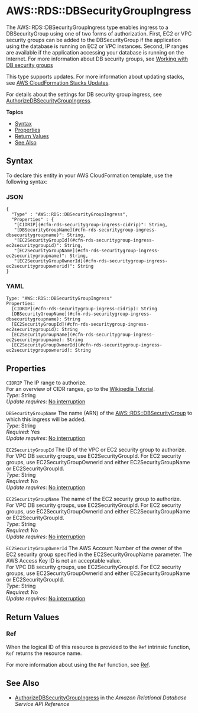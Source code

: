 # AWS::RDS::DBSecurityGroupIngress<a name="aws-resource-rds-security-group-ingress"></a>

The AWS::RDS::DBSecurityGroupIngress type enables ingress to a DBSecurityGroup using one of two forms of authorization\. First, EC2 or VPC security groups can be added to the DBSecurityGroup if the application using the database is running on EC2 or VPC instances\. Second, IP ranges are available if the application accessing your database is running on the Internet\. For more information about DB security groups, see [Working with DB security groups](http://docs.aws.amazon.com/AmazonRDS/latest/UserGuide/USER_WorkingWithSecurityGroups.html)

This type supports updates\. For more information about updating stacks, see [AWS CloudFormation Stacks Updates](using-cfn-updating-stacks.md)\.

For details about the settings for DB security group ingress, see [AuthorizeDBSecurityGroupIngress](http://docs.aws.amazon.com/AmazonRDS/latest/APIReference/API_AuthorizeDBSecurityGroupIngress.html)\.

**Topics**
+ [Syntax](#aws-resource-rds-dbsecuritygroupingress-syntax)
+ [Properties](#cfn-rds-securitygroup-ingress-properties)
+ [Return Values](#w2922ab1c21c10d177c37c15)
+ [See Also](#w2922ab1c21c10d177c37c17)

## Syntax<a name="aws-resource-rds-dbsecuritygroupingress-syntax"></a>

To declare this entity in your AWS CloudFormation template, use the following syntax:

### JSON<a name="aws-resource-rds-dbsecuritygroupingress-syntax.json"></a>

```
{
  "Type" : "AWS::RDS::DBSecurityGroupIngress",
  "Properties" : {
   "[CIDRIP](#cfn-rds-securitygroup-ingress-cidrip)": String,
   "[DBSecurityGroupName](#cfn-rds-securitygroup-ingress-dbsecuritygroupname)": String,
   "[EC2SecurityGroupId](#cfn-rds-securitygroup-ingress-ec2securitygroupid)": String,
   "[EC2SecurityGroupName](#cfn-rds-securitygroup-ingress-ec2securitygroupname)": String,
   "[EC2SecurityGroupOwnerId](#cfn-rds-securitygroup-ingress-ec2securitygroupownerid)": String
}
```

### YAML<a name="aws-resource-rds-dbsecuritygroupingress-syntax.yaml"></a>

```
Type: "AWS::RDS::DBSecurityGroupIngress"
Properties:  
  [CIDRIP](#cfn-rds-securitygroup-ingress-cidrip): String
  [DBSecurityGroupName](#cfn-rds-securitygroup-ingress-dbsecuritygroupname): String
  [EC2SecurityGroupId](#cfn-rds-securitygroup-ingress-ec2securitygroupid): String
  [EC2SecurityGroupName](#cfn-rds-securitygroup-ingress-ec2securitygroupname): String
  [EC2SecurityGroupOwnerId](#cfn-rds-securitygroup-ingress-ec2securitygroupownerid): String
```

## Properties<a name="cfn-rds-securitygroup-ingress-properties"></a>

`CIDRIP`  <a name="cfn-rds-securitygroup-ingress-cidrip"></a>
The IP range to authorize\.  
For an overview of CIDR ranges, go to the [Wikipedia Tutorial](http://en.wikipedia.org/wiki/Classless_Inter-Domain_Routing)\.  
*Type*: String  
*Update requires*: [No interruption](using-cfn-updating-stacks-update-behaviors.md#update-no-interrupt)

`DBSecurityGroupName`  <a name="cfn-rds-securitygroup-ingress-dbsecuritygroupname"></a>
The name \(ARN\) of the [AWS::RDS::DBSecurityGroup](aws-properties-rds-security-group.md) to which this ingress will be added\.  
*Type*: String  
*Required*: Yes  
*Update requires*: [No interruption](using-cfn-updating-stacks-update-behaviors.md#update-no-interrupt)

`EC2SecurityGroupId`  <a name="cfn-rds-securitygroup-ingress-ec2securitygroupid"></a>
The ID of the VPC or EC2 security group to authorize\.  
For VPC DB security groups, use EC2SecurityGroupId\. For EC2 security groups, use EC2SecurityGroupOwnerId and either EC2SecurityGroupName or EC2SecurityGroupId\.  
*Type*: String  
*Required*: No  
*Update requires*: [No interruption](using-cfn-updating-stacks-update-behaviors.md#update-no-interrupt)

`EC2SecurityGroupName`  <a name="cfn-rds-securitygroup-ingress-ec2securitygroupname"></a>
The name of the EC2 security group to authorize\.  
For VPC DB security groups, use EC2SecurityGroupId\. For EC2 security groups, use EC2SecurityGroupOwnerId and either EC2SecurityGroupName or EC2SecurityGroupId\.  
*Type*: String  
*Required*: No  
*Update requires*: [No interruption](using-cfn-updating-stacks-update-behaviors.md#update-no-interrupt)

`EC2SecurityGroupOwnerId`  <a name="cfn-rds-securitygroup-ingress-ec2securitygroupownerid"></a>
The AWS Account Number of the owner of the EC2 security group specified in the EC2SecurityGroupName parameter\. The AWS Access Key ID is not an acceptable value\.  
For VPC DB security groups, use EC2SecurityGroupId\. For EC2 security groups, use EC2SecurityGroupOwnerId and either EC2SecurityGroupName or EC2SecurityGroupId\.  
*Type*: String  
*Required*: No  
*Update requires*: [No interruption](using-cfn-updating-stacks-update-behaviors.md#update-no-interrupt)

## Return Values<a name="w2922ab1c21c10d177c37c15"></a>

### Ref<a name="w2922ab1c21c10d177c37c15b2"></a>

When the logical ID of this resource is provided to the `Ref` intrinsic function, `Ref` returns the resource name\.

For more information about using the `Ref` function, see [Ref](intrinsic-function-reference-ref.md)\.

## See Also<a name="w2922ab1c21c10d177c37c17"></a>
+ [AuthorizeDBSecurityGroupIngress](http://docs.aws.amazon.com/AmazonRDS/latest/APIReference/API_AuthorizeDBSecurityGroupIngress.html) in the *Amazon Relational Database Service API Reference*